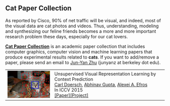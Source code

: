 ## Cat Paper Collection

As reported by Cisco, 90% of net traffic will be visual, and indeed, most of the visual data are cat photos and videos. Thus, understanding, modeling and synthesizing our feline friends becomes a more and more important research problem these days, especially for our cat lovers.

**[Cat Paper Collection](http://people.eecs.berkeley.edu/~junyanz/cat/cat_papers.html)** is an academic paper collection that includes computer graphics, computer vision and machine learning papers that produce experimental results related to **cats**. If you want to add/remove a paper, please send an email to [Jun-Yan Zhu](http://www.eecs.berkeley.edu/~junyanz/) (junyanz at berkeley dot edu).


<table>
<tbody>
<tr>
<td align="left" width=250><a href="http://graphics.cs.cmu.edu/projects/deepContext/"><img src="teasers/DoerschICCV2015.jpg" alt="" /></a></td>
<td align="left" width=550>Unsupervised Visual Representation Learning by Context Prediction
<br>
<a href="http://www.cs.cmu.edu/~cdoersch/">Carl Doersch</a>, <a href="http://www.cs.cmu.edu/~abhinavg/">Abhinav Gupta</a>, <a href="http://www.eecs.berkeley.edu/~efros/">Alexei A. Efros</a>
<br>
In ICCV 2015
<br>
<a href="http://arxiv.org/pdf/1505.05192v2">[Paper]</a><a href="http://graphics.cs.cmu.edu/projects/deepContext/">[Project]</a></td>
</tr>
</tbody>
</table>
